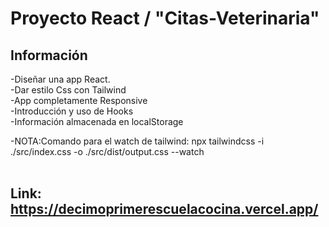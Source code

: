 # Proyecto React / "Citas-Veterinaria"


## Información

-Diseñar una app React. <br>
-Dar estilo Css con Tailwind<br>
-App completamente Responsive<br>
-Introducción y uso de Hooks<br>
-Información almacenada en localStorage<br>

<!-- -Creación de mixins para la reutilización de estilos en diferentes componentes.<br><br> -->


-NOTA:Comando para el watch de tailwind: npx tailwindcss -i ./src/index.css -o ./src/dist/output.css --watch
<br><br>



## Link:  https://decimoprimerescuelacocina.vercel.app/

